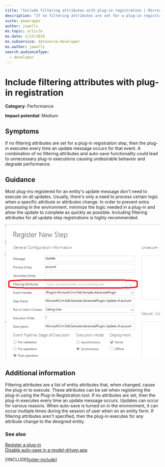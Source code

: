 ```yaml
---
title: "Include filtering attributes with plug-in registration | MicrosoftDocs"
description: "If no filtering attributes are set for a plug-in registration step, then the plug-in executes every time an update message occurs for that event."
suite: powerapps
author: jowells
ms.topic: article
ms.date: 1/15/2019
ms.subservice: dataverse-developer
ms.author: jowells
search.audienceType: 
  - developer
---
```

# Include filtering attributes with plug-in registration

**Category**: Performance

**Impact potential**: Medium

<a name='symptoms'></a>

## Symptoms

If no filtering attributes are set for a plug-in registration step, then the plug-in executes every time an update message occurs for that event. A combination of no filtering attributes and auto-save functionality could lead to unnecessary plug-in executions causing undesirable behavior and degrade performance.

<a name='guidance'></a>

## Guidance

Most plug-ins registered for an entity's update message don't need to execute on all updates. Usually, there's only a need to process certain logic when a specific attribute or attributes change. In order to prevent extra processing in the environment, minimize the logic needed in a plug-in and allow the update to complete as quickly as possible. Including filtering attributes for all update step registrations is highly recommended.

![Plug-in Registration Step with Filtering Attributes.](../media/plugin-registration-step-with-filtering-attributes.png)

<a name='additional'></a>

## Additional information

Filtering attributes are a list of entity attributes that, when changed, cause the plug-in to execute. These attributes can be set when registering the plug-in using the Plug-in Registration tool. If no attributes are set, then the plug-in executes every time an update message occurs. Updates can occur for various reasons. When auto-save is turned on in the environment, it can occur multiple times during the session of user when on an entity form. If filtering attributes aren't specified, then the plug-in executes for any attribute change to the designed entity.

<a name='seealso'></a>

### See also

[Register a plug-in](../../register-plug-in.md)<br />
[Disable auto-save in a model-driven app](../../../../maker/model-driven-apps/manage-auto-save.md)<br />

[!INCLUDE[footer-include](../../../../includes/footer-banner.md)]
